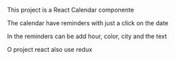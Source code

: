 This project is a React Calendar componente

The calendar have reminders with just a click on the date

In the reminders can be add hour, color, city and the text

O project react also use redux